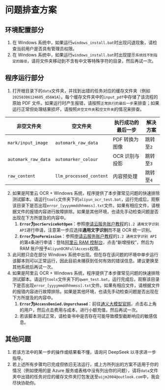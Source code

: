 # 问题排查方案

## 环境配置部分

1. 在 Windows 系统中，如果运行`windows_install.bat`时出现闪退现象，请检查当前用户是否具有管理员权限。
2. 在 Windows 系统中，如果运行`windows_install.bat`时出现提示`系统找不到指定的路径`，请将文件夹移动到不含有中文等特殊字符的目录，然后再试一次。

## 程序运行部分

1. 打开根目录下的`data`文件夹，并找到出错的任务对应的缓存文件夹（例如`20250306124605_d56W1A`）。每个缓存文件夹中的`input_pdf`中存储了该流程的原始 PDF 文件。如果运行时产生报错，请按照`正常执行的最后一步`来排查；如果运行正常但处理结果损坏，请按照`非空文件夹`和`空文件夹`的情况来排查。

| 非空文件夹          | 空文件夹                | 执行成功的最后一步 | 解决方案  |
| ------------------- | ----------------------- | ------------------ | --------- |
| `mark/input_image`  | `automark_raw_data`     | PDF 转换为图像     | 跳转至`2` |
| `automark_raw_data` | `automarker_colour`     | OCR 识别与投影     | 跳转至`3` |
| `raw_content`       | `llm_processed_content` | 内容预处理         | 跳转至`4` |

2. 如果是阿里云 OCR + Windows 系统，程序提供了本步骤常见问题的快速排除测试脚本。请运行`tools`文件夹下的`aliyun_ocr_test.bat`，运行完成后，观察该目录下是否出现`error_[yyyymmddhhmmss].txt`文件。如果有相应文件，请根据文件的报错内容进行故障排除。如果是其他环境，也请先手动检查问题是否出现在下方所提及的内容中。
   1. **`Error`为`ocrServiceNotOpen`**：参照[申请云服务账户教程](./如何申请云服务账户.md)的`1.2 通用文字识别 API`进行申请，注意第一步应选择**通用文字识别**而不是 OCR 统一识别。
   2. **`Error`为`noPermission`**：参照[申请云服务账户教程](./如何申请云服务账户.md)的`1.2 通用文字识别 API`的第`4`条进行申请：登陆[阿里云 RAM 控制台](https://ram.console.aliyun.com/permissions)，点击“新增授权”，然后为 RAM 账户授予`AliyunOCRFullAccess`权限。
3. 此问题只会在部分 Windows 系统中出现。但在存在该问题的环境中单步运行该脚本则可以正常运行，因此目前未捕获到任何有效的错误信息。建议更换至其他系统后再试一次。
4. 如果是阿里云 OCR + Windows 系统，程序提供了本步骤常见问题的快速排除测试脚本。请运行`tools`文件夹下的`qwen_test.bat`，运行完成后，观察该目录下是否出现`error_[yyyymmddhhmmss].txt`文件。如果有相应文件，请根据文件的报错内容进行故障排除。如果是其他环境，也请先手动检查问题是否出现在下方所提及的内容中。
   1. **`Error`为`AccessDenied.Unpurchased`**：前往[通义大模型官网](https://www.aliyun.com/product/tongyi)，点击右上角的用户，然后点击费用与成本，进行小额充值，然后再试一次。
   2. 若该脚本测试正常，请检查书中是否存在可能导致模型截断响应的敏感信息。

## 其他问题

1. 若该方法中的某一步的操作或结果看不懂，请询问 DeepSeek 以寻求进一步指导。
2. 若上述所有步骤均已完成但依旧无法运行，或上方所列出的方案不适用于你的情况（例如使用的是 Azure 服务或表格中没有列出你的问题），请将`data`文件夹中出错的任务对应的缓存文件夹打包发送至`uijm2004@outlook.com`中，我会尽快协助你。